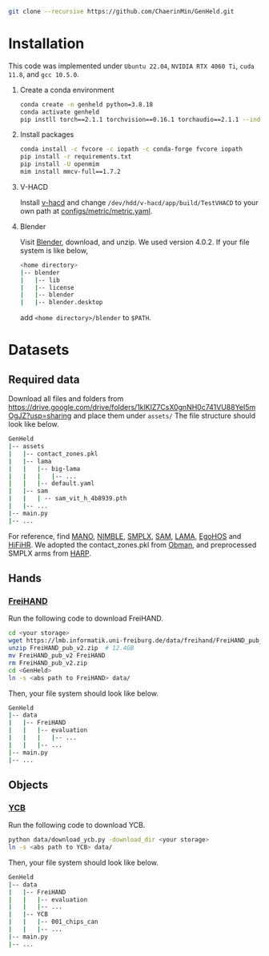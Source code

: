 ```bash
git clone --recursive https://github.com/ChaerinMin/GenHeld.git
```

# Installation

This code was implemented under `Ubuntu 22.04`, `NVIDIA RTX 4060 Ti`, `cuda 11.8`, and `gcc 10.5.0`.

1. Create a conda environment
    ```bash
    conda create -n genheld python=3.8.18
    conda activate genheld
    pip instll torch==2.1.1 torchvision==0.16.1 torchaudio==2.1.1 --index-url https://download.pytorch.org/whl/cu118
    ```

2. Install packages 

    ```bash
    conda install -c fvcore -c iopath -c conda-forge fvcore iopath
    pip install -r requirements.txt
    pip install -U openmim
    mim install mmcv-full==1.7.2
    ```

3. V-HACD

   Install [v-hacd](https://github.com/kmammou/v-hacd) and change `/dev/hdd/v-hacd/app/build/TestVHACD` to your own path at [configs/metric/metric.yaml](configs/metric/metric.yaml).

4. Blender

    Visit [Blender](https://www.blender.org/download/),  download, and unzip. We used version 4.0.2. If your file system is like below, 

    ```bash
    <home directory>
    |-- blender
    |   |-- lib
    |   |-- license
    |   |-- blender
    |   |-- blender.desktop
    ```

     add `<home directory>/blender` to `$PATH`.
    

# Datasets

## Required data

Download all files and folders from https://drive.google.com/drive/folders/1klKIZ7CsX0gnNH0c741VU88YeI5mOgJZ?usp=sharing and place them under `assets/` The file structure should look like below.
```bash
GenHeld
|-- assets
|   |-- contact_zones.pkl
|   |-- lama
|   |   |-- big-lama
|   |   |   |-- ...
|   |   |-- default.yaml
|   |-- sam
|   |   | -- sam_vit_h_4b8939.pth
|   |-- ...
|-- main.py
|-- ...
```

For reference, find [MANO](https://mano.is.tue.mpg.de/), [NIMBLE](https://github.com/reyuwei/NIMBLE_model?tab=readme-ov-file), [SMPLX](https://smpl-x.is.tue.mpg.de/), [SAM](https://github.com/facebookresearch/segment-anything), [LAMA](https://github.com/advimman/lama), [EgoHOS](https://github.com/owenzlz/EgoHOS) and [HiFiHR](https://github.com/viridityzhu/HiFiHR/tree/main?tab=readme-ov-file). We adopted the contact_zones.pkl from [Obman](https://github.com/hassony2/obman_train/tree/master), and preprocessed SMPLX arms from [HARP](https://github.com/korrawe/harp). 
    
## Hands

### [FreiHAND](https://lmb.informatik.uni-freiburg.de/resources/datasets/FreihandDataset.en.html)

Run the following code to download FreiHAND.

```bash
cd <your storage>
wget https://lmb.informatik.uni-freiburg.de/data/freihand/FreiHAND_pub_v2.zip  # 3.7GB
unzip FreiHAND_pub_v2.zip  # 12.4GB
mv FreiHAND_pub_v2 FreiHAND
rm FreiHAND_pub_v2.zip
cd <GenHeld>
ln -s <abs path to FreiHAND> data/
```

Then, your file system should look like below.

```bash
GenHeld
|-- data
|   |-- FreiHAND
|   |   |-- evaluation
|   |   |   |-- ...
|   |   |-- ...
|-- main.py
|-- ...
```

## Objects

### [YCB](https://www.ycbbenchmarks.com/object-models/)

Run the following code to download YCB.

```bash
python data/download_ycb.py -download_dir <your storage>
ln -s <abs path to YCB> data/
```

Then, your file system should look like below.

```bash
GenHeld
|-- data
|   |-- FreiHAND
|   |   |-- evaluation
|   |   |-- ...
|   |-- YCB
|   |   |-- 001_chips_can
|   |   |-- ...
|-- main.py
|-- ...
```